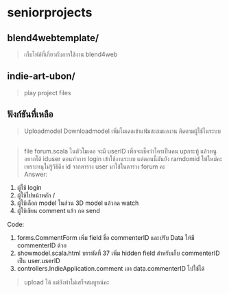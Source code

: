 ﻿# seniorprojects

## blend4webtemplate/
> เก็บไฟล์ที่เกี่ยวกับการใช้งาน blend4web

## indie-art-ubon/
> play project files

## ฟังก์ชันที่เหลือ
> Uploadmodel
> Downloadmodel
> เพิ่มโมเดลเข้าแฟ้มสะสมผลงาน 
> ติดตามผู้ใช้ในระบบ


##
>file forum.scala ในตัวโมเดล จะมี userID เพื่อจะเช็คว่าใครเป็นคน upกระทู้  แล้วหนูอยากได้ iduser ตอนทำการ login เข้าใช้งานระบบ 
	แต่ตอนนี้มันยัง ramdomid ให้ใหม่คะ เพราะหนุไม่รู้วิธีดึง id จากตาราง user มาใช้ในตาราง forum คะ  
Answer: 
1. ผู้ใช้ login 
2. ผู้ใช้ไปหน้าหลัก /
3. ผู้ใช้เลือก model ในส่วน 3D model แล้วกด watch
4. ผู้ใช้เขียน comment แล้ว กด send

Code: 
1. forms.CommentForm เพิ่ม field ชื่อ commenterID และปรับ Data ให้มี commenterID ด้วย
2. showmodel.scala.html บรรทัดที่ 37 เพิ่ม hidden field สำหรับเก็บ commenterID เป็น user.userID
3. controllers.IndieApplication.comment เอา data.commenterID ไปใช้ได้

	
>upload ได้ แต่ยังทำไม่เสร็จสมบูรณ์คะ  
